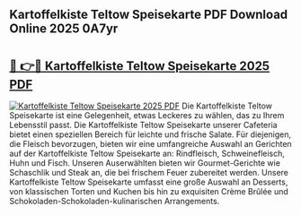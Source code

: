 ## Kartoffelkiste Teltow Speisekarte PDF Download Online 2025 0A7yr

# <h2><a href="http://gcd0v7y.nevu.top/?p=Kartoffelkiste+Teltow+Speisekarte">🔗 👉🔴 Kartoffelkiste Teltow Speisekarte 2025 PDF</a></h2>

[![Kartoffelkiste Teltow Speisekarte 2025 PDF](https://i.imgur.com/dBaPXMq.png)](http://gcd0v7y.nevu.top/?p=Kartoffelkiste+Teltow+Speisekarte)
Die Kartoffelkiste Teltow Speisekarte ist eine Gelegenheit, etwas Leckeres zu wählen, das zu Ihrem Lebensstil passt. Die Kartoffelkiste Teltow Speisekarte unserer Cafeteria bietet einen speziellen Bereich für leichte und frische Salate. Für diejenigen, die Fleisch bevorzugen, bieten wir eine umfangreiche Auswahl an Gerichten auf der Kartoffelkiste Teltow Speisekarte an: Rindfleisch, Schweinefleisch, Huhn und Fisch. Unseren Auserwählten bieten wir Gourmet-Gerichte wie Schaschlik und Steak an, die bei frischem Feuer zubereitet werden. Unsere Kartoffelkiste Teltow Speisekarte umfasst eine große Auswahl an Desserts, von klassischen Torten und Kuchen bis hin zu exquisiten Crème Brûlée und Schokoladen-Schokoladen-kulinarischen Arrangements.
